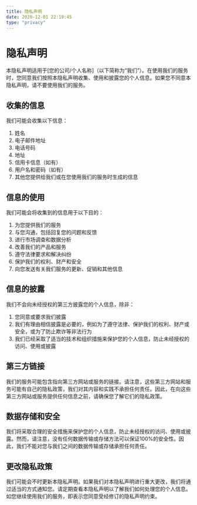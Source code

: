 ```yaml
---
title: 隐私声明
date: 2020-12-01 22:19:45
type: "privacy"
---
```

# 隐私声明

本隐私声明适用于[您的公司/个人名称]（以下简称为“我们”）。在使用我们的服务时，您同意我们按照本隐私声明收集、使用和披露您的个人信息。如果您不同意本隐私声明，请不要使用我们的服务。

## 收集的信息

我们可能会收集以下信息：

1. 姓名
2. 电子邮件地址
3. 电话号码
4. 地址
5. 信用卡信息（如有）
6. 用户名和密码（如有）
7. 其他您提供给我们或在您使用我们的服务时生成的信息

## 信息的使用

我们可能会将收集到的信息用于以下目的：

1. 为您提供我们的服务
2. 与您沟通，包括回复您的问题和反馈
3. 进行市场调查和数据分析
4. 改善我们的产品和服务
5. 遵守法律要求和解决纠纷
6. 保护我们的权利、财产和安全
7. 向您发送有关我们服务的更新、促销和其他信息

## 信息的披露

我们不会向未经授权的第三方披露您的个人信息，除非：

1. 您同意或要求我们披露
2. 我们有理由相信披露是必要的，例如为了遵守法律、保护我们的权利、财产或安全，或为了防止欺诈等非法行为
3. 我们已经采取了适当的技术和组织措施来保护您的个人信息，防止未经授权的访问、使用或披露

## 第三方链接

我们的服务可能包含指向第三方网站或服务的链接。请注意，这些第三方网站和服务可能有自己的隐私政策，我们对其内容和实践不承担任何责任。因此，在向这些第三方网站或服务提供任何信息之前，请确保您了解它们的隐私政策。

## 数据存储和安全

我们将采取合理的安全措施来保护您的个人信息，防止未经授权的访问、使用或披露。然而，请注意，没有任何数据传输或存储方法可以保证100%的安全性。因此，我们不能对您与我们之间的数据传输或存储承担任何责任。

## 更改隐私政策

我们可能会不时更新本隐私声明。如果我们对本隐私声明进行重大更改，我们将通过适当的方式通知您。请定期查看本隐私声明以了解我们如何处理您的个人信息。如您继续使用我们的服务，即表示您同意受经修订的隐私声明约束。
